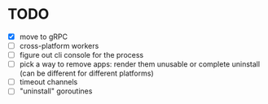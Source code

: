 # TODO

- [x] move to gRPC
- [ ] cross-platform workers
- [ ] figure out cli console for the process
- [ ] pick a way to remove apps: render them unusable or complete uninstall (can be different for different platforms)
- [ ] timeout channels
- [ ] "uninstall" goroutines